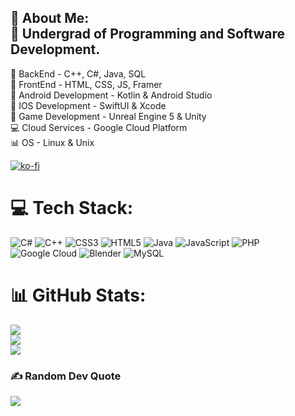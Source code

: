 ## 💫 About Me:<br>🔭 Undergrad of Programming and Software Development.<br>
👯 BackEnd - C++, C#, Java, SQL<br>
🤝 FrontEnd - HTML, CSS, JS, Framer<br>
🌱 Android Development - Kotlin & Android Studio<br>
💫 IOS Development - SwiftUI & Xcode<br>
💬 Game Development - Unreal Engine 5 & Unity<br>
💻 Cloud Services - Google Cloud Platform<br>
📊 OS - Linux & Unix

[![ko-fi](https://ko-fi.com/img/githubbutton_sm.svg)](https://ko-fi.com/Y8Y11J9MTA)


# 💻 Tech Stack:
![C#](https://img.shields.io/badge/c%23-%23239120.svg?style=for-the-badge&logo=csharp&logoColor=white) ![C++](https://img.shields.io/badge/c++-%2300599C.svg?style=for-the-badge&logo=c%2B%2B&logoColor=white) ![CSS3](https://img.shields.io/badge/css3-%231572B6.svg?style=for-the-badge&logo=css3&logoColor=white) ![HTML5](https://img.shields.io/badge/html5-%23E34F26.svg?style=for-the-badge&logo=html5&logoColor=white) ![Java](https://img.shields.io/badge/java-%23ED8B00.svg?style=for-the-badge&logo=openjdk&logoColor=white) ![JavaScript](https://img.shields.io/badge/javascript-%23323330.svg?style=for-the-badge&logo=javascript&logoColor=%23F7DF1E) ![PHP](https://img.shields.io/badge/php-%23777BB4.svg?style=for-the-badge&logo=php&logoColor=white) ![Google Cloud](https://img.shields.io/badge/GoogleCloud-%234285F4.svg?style=for-the-badge&logo=google-cloud&logoColor=white) ![Blender](https://img.shields.io/badge/blender-%23F5792A.svg?style=for-the-badge&logo=blender&logoColor=white) ![MySQL](https://img.shields.io/badge/mysql-4479A1.svg?style=for-the-badge&logo=mysql&logoColor=white)
# 📊 GitHub Stats:
![](https://github-readme-stats.vercel.app/api?username=carlosz98&theme=merko&hide_border=false&include_all_commits=false&count_private=false)<br/>
![](https://nirzak-streak-stats.vercel.app/?user=carlosz98&theme=merko&hide_border=false)<br/>
![](https://github-readme-stats.vercel.app/api/top-langs/?username=carlosz98&theme=merko&hide_border=false&include_all_commits=false&count_private=false&layout=compact)

### ✍️ Random Dev Quote
![](https://quotes-github-readme.vercel.app/api?type=horizontal&theme=merko)

<!-- Proudly created with GPRM ( https://gprm.itsvg.in ) -->
